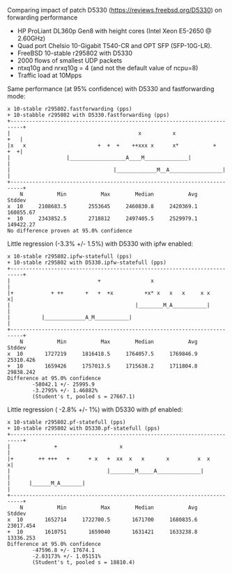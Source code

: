 Comparing impact of patch D5330 (https://reviews.freebsd.org/D5330) on forwarding performance
  - HP ProLiant DL360p Gen8 with height cores (Intel Xeon E5-2650 @ 2.60GHz)
  - Quad port Chelsio 10-Gigabit T540-CR and OPT SFP (SFP-10G-LR).
  - FreeBSD 10-stable r295802 with D5330
  - 2000 flows of smallest UDP packets
  - ntxq10g and nrxq10g = 4 (and not the default value of ncpu=8)
  - Traffic load at 10Mpps

Same performance (at 95% confidence) with D5330 and fastforwarding mode:

```
x 10-stable r295802.fastforwarding (pps)
+ 10-stabble r295802 with D5330.fastforwarding (pps)
+--------------------------------------------------------------------------+
|                                         x          x                 +   |
|x   x                       +  +  +    ++xxx x      x*           +    +  +|
|                  |__________________A____M______________|                |
|                                 |_____________M__A_________________|     |
+--------------------------------------------------------------------------+
    N           Min           Max        Median           Avg        Stddev
x  10     2108683.5       2553645     2460830.8     2420369.1     160855.67
+  10     2343852.5       2718812     2497405.5     2529979.1     149422.27
No difference proven at 95.0% confidence

```

Little regression (-3.3% +/- 1.5%) with D5330 with ipfw enabled:
```
x 10-stable r295802.ipfw-statefull (pps)
+ 10-stable r295802 with D5330.ipfw-statefull (pps)
+--------------------------------------------------------------------------+
|                            +                x                            |
|+            + ++       +   +  +x          +x* x   x   x     x x         x|
|                                        |________M_A___________|          |
|          |_____________A_M___________|                                   |
+--------------------------------------------------------------------------+
    N           Min           Max        Median           Avg        Stddev
x  10       1727219     1816418.5     1764057.5     1769846.9     25310.426
+  10       1659426     1757013.5     1715638.2     1711804.8     29838.242
Difference at 95.0% confidence
        -58042.1 +/- 25995.9
        -3.2795% +/- 1.46882%
        (Student's t, pooled s = 27667.1)
```

Little regression ( -2.8% +/- 1%) with D5330 with pf enabled:
```
x 10-stable r295802.pf-statefull (pps)
+ 10-stable r295802 with D5330.pf-statefull (pps)
+--------------------------------------------------------------------------+
|              +                    x                                      |
|+        ++ +++   +      + x   +  xx  x   x       x         x  x         x|
|                               |________M_____A______________|            |
|      |______M_A_______|                                                  |
+--------------------------------------------------------------------------+
    N           Min           Max        Median           Avg        Stddev
x  10       1652714     1722700.5       1671700     1680835.6     23017.454
+  10       1610751       1659040       1631421     1633238.8     13336.253
Difference at 95.0% confidence
        -47596.8 +/- 17674.1
        -2.83173% +/- 1.05151%
        (Student's t, pooled s = 18810.4)
```
